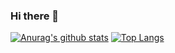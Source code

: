 ### Hi there 👋
[![Anurag's github stats](https://github-readme-stats.vercel.app/api?username=liyubin117&theme=dracula&&show_icons=true&include_all_commits=true&hide_rank=true)](https://github.com/anuraghazra/github-readme-stats)
[![Top Langs](https://github-readme-stats.vercel.app/api/top-langs/?username=liyubin117&theme=dracula&layout=compact)](https://github.com/anuraghazra/github-readme-stats)

